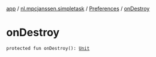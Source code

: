 [app](../../index.md) / [nl.mpcjanssen.simpletask](../index.md) / [Preferences](index.md) / [onDestroy](.)

# onDestroy

`protected fun onDestroy(): `[`Unit`](https://kotlinlang.org/api/latest/jvm/stdlib/kotlin/-unit/index.html)
